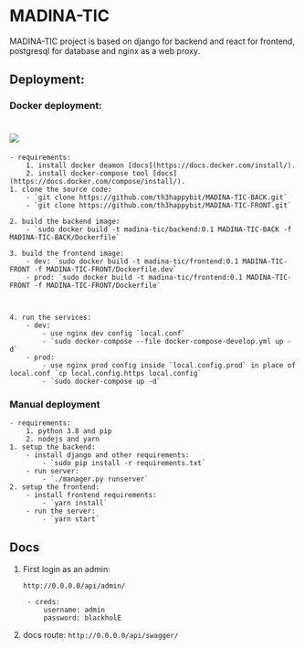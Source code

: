 # MADINA-TIC
MADINA-TIC project is based on django for backend and react for frontend,
postgresql for database and nginx as a web proxy.

## Deployment:

### Docker deployment:
![](img/deployment.png)
====

	- requirements:
		1. install docker deamon [docs](https://docs.docker.com/install/).
		2. install docker-compose tool [docs](https://docs.docker.com/compose/install/).
	1. clone the source code:
		- `git clone https://github.com/th3happybit/MADINA-TIC-BACK.git`
		- `git clone https://github.com/th3happybit/MADINA-TIC-FRONT.git`

	2. build the backend image:
		- `sudo docker build -t madina-tic/backend:0.1 MADINA-TIC-BACK -f MADINA-TIC-BACK/Dockerfile`

	3. build the frontend image:
	    - dev: `sudo docker build -t madina-tic/frontend:0.1 MADINA-TIC-FRONT -f MADINA-TIC-FRONT/Dockerfile.dev`
	    - prod: `sudo docker build -t madina-tic/frontend:0.1 MADINA-TIC-FRONT -f MADINA-TIC-FRONT/Dockerfile`



	4. run the services:
		- dev:
			- use nginx dev config `local.conf`
			- `sudo docker-compose --file docker-compose-develop.yml up -d`
		- prod: 
			- use nginx prod config inside `local.config.prod` in place of local.conf `cp local.config.https local.config`
			- `sudo docker-compose up -d`

### Manual deployment
	- requirements:
		1. python 3.8 and pip
		2. nodejs and yarn
	1. setup the backend:
		- install django and other requirements:
			- `sudo pip install -r requirements.txt`
		- run server:
			- `./manager.py runserver`
	2. setup the frontend:
		- install frontend requirements:
			- `yarn install`
		- run the server:
			- `yarn start`

## Docs

1. First login as an admin:

	`http://0.0.0.0/api/admin/`
	
		- creds:
			username: admin
			password: blackholE

2.	docs route:
	`http://0.0.0.0/api/swagger/`
